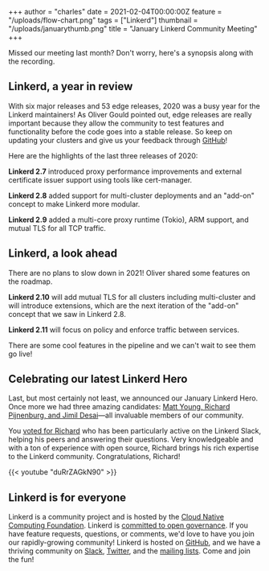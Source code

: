 +++
author = "charles"
date = 2021-02-04T00:00:00Z
feature = "/uploads/flow-chart.png"
tags = ["Linkerd"]
thumbnail = "/uploads/januarythumb.png"
title = "January Linkerd Community Meeting"
+++

Missed our meeting last month? Don't worry, here's a synopsis along with the
recording.

## Linkerd, a year in review

With six major releases and 53 edge releases, 2020 was a busy year for the
Linkerd maintainers! As Oliver Gould pointed out, edge releases are really
important because they allow the community to test features and functionality
before the code goes into a stable release. So keep on updating your clusters
and give us your feedback through
[GitHub](https://github.com/linkerd/linkerd2/issues)!

Here are the highlights of the last three releases of 2020:

**Linkerd 2.7** introduced proxy performance improvements and external
certificate issuer support using tools like cert-manager.

**Linkerd 2.8** added support for multi-cluster deployments and an "add-on"
concept to make Linkerd more modular.

**Linkerd 2.9** added a multi-core proxy runtime (Tokio), ARM support, and
mutual TLS for all TCP traffic.

## Linkerd, a look ahead

There are no plans to slow down in 2021!  Oliver shared some features on the
roadmap.

**Linkerd 2.10** will add mutual TLS for all clusters including multi-cluster
and will introduce extensions, which are the next iteration of the "add-on"
concept that we saw in Linkerd 2.8.

**Linkerd 2.11** will focus on policy and enforce traffic between services.

There are some cool features in the pipeline and we can't wait to see them go
live!

## Celebrating our latest Linkerd Hero

Last, but most certainly not least, we announced our January Linkerd Hero. Once
more we had three amazing candidates: [Matt Young, Richard Pijnenburg, and Jimil
Desai](https://linkerd.io/2021/01/19/january-2021-linkerd-hero-nomination/)—all
invaluable members of our community.

You [voted for Richard](https://linkerd.io/heroes/) who has been particularly
active on the Linkerd Slack, helping his peers and answering their questions.
Very knowledgeable and with a ton of experience with open source, Richard brings
his rich expertise to the Linkerd community. Congratulations, Richard!

{{< youtube "duRrZAGkN90" >}}

## Linkerd is for everyone

Linkerd is a community project and is hosted by the [Cloud Native Computing
Foundation](https://cncf.io/). Linkerd is [committed to open
governance](https://linkerd.io/2019/10/03/linkerds-commitment-to-open-governance/).
If you have feature requests, questions, or comments, we'd love to have you join
our rapidly-growing community! Linkerd is hosted on
[GitHub](https://github.com/linkerd/), and we have a thriving community on
[Slack](https://slack.linkerd.io/), [Twitter](https://twitter.com/linkerd), and
the [mailing lists](https://linkerd.io/2/get-involved/). Come and join the fun!
